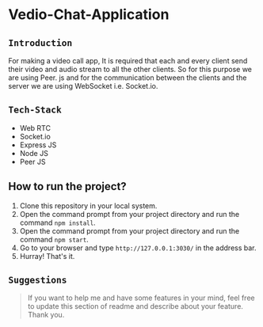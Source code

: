 # Vedio-Chat-Application

## `Introduction`

For making a video call app, It is required that each and every client send their video and audio stream to all the other clients. So for this purpose we are using Peer. js and for the communication between the clients and the server we are using WebSocket i.e. Socket.io.


## `Tech-Stack`

- Web RTC
- Socket.io
- Express JS
- Node JS
- Peer JS

## How to run the project?

1. Clone this repository in your local system.
2. Open the command prompt from your project directory and run the command `npm install`.
3. Open the command prompt from your project directory and run the command `npm start`.
4. Go to your browser and type `http://127.0.0.1:3030/` in the address bar.
5. Hurray! That's it.


## `Suggestions`

> If you want to help me and have some features in your mind, feel free to update this section of readme and describe about your feature. Thank you.
